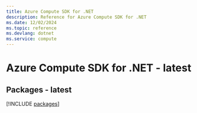 ```yaml
---
title: Azure Compute SDK for .NET
description: Reference for Azure Compute SDK for .NET
ms.date: 12/02/2024
ms.topic: reference
ms.devlang: dotnet
ms.service: compute
---
```

# Azure Compute SDK for .NET - latest
## Packages - latest
[!INCLUDE [packages](compute-index.md)]